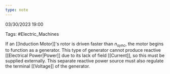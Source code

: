 ```yaml
---
type: note
---
```

03/30/2023 19:00

Tags: #Electric_Machines 

If an [[Induction Motor]]'s rotor is driven faster than $n_{sync}$, the motor begins to function as a generator. This type of generator cannot produce reactive [[Electrical Power|Power]] due to its lack of field [[Current]], so this must be supplied externally. This separate reactive power source must also regulate the terminal [[Voltage]] of the generator.
